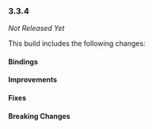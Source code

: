 ### 3.3.4

_Not Released Yet_

This build includes the following changes:

#### Bindings

#### Improvements

#### Fixes

#### Breaking Changes
